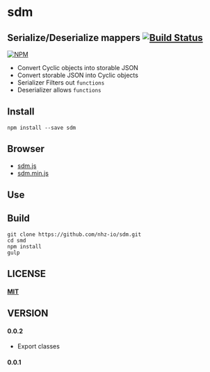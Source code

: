 # sdm
## Serialize/Deserialize mappers [![Build Status][travis-image]][travis-url]
[![NPM][npm-image]][npm-url]

* Convert Cyclic objects into storable JSON
* Convert storable JSON into Cyclic objects
* Serializer Filters out `functions`
* Deserializer allows `functions`

## Install
```
npm install --save sdm
```

## Browser
* [sdm.js](sdm.js)
* [sdm.min.js](sdm.min.js)

## Use

## Build

```
git clone https://github.com/nhz-io/sdm.git
cd smd
npm install
gulp
```

## LICENSE
#### [MIT](LICENSE)

## VERSION
#### 0.0.2
* Export classes

#### 0.0.1

[travis-image]: https://travis-ci.org/nhz-io/sdm.svg
[travis-url]: https://travis-ci.org/nhz-io/sdm

[npm-image]: https://nodei.co/npm/sdm.png
[npm-url]: https://nodei.co/npm/sdm
